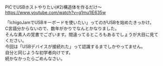 PICでUSBホストやりたい(#2)構造体を作るだけ～<br>
https://www.youtube.com/watch?v=g1mu1IE635w<br>

「IchigoJamでUSBキーボードを使いたい」ってのがUSBを始めたきっかけ。<br>
C言語分からないので、数年がかりでなんとかなりました。<br>
そんな素人の覚書でございます。間違ってるところもあるでしょうが大目に見てください。<br>
今回は「USBデバイスが接続れた」って認識するまでしかやってません。<br>
自分と同じような初学者向けです。<br>
続かなかったらごめんなさい。<br>
